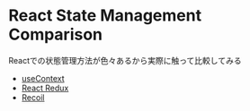 # React State Management Comparison

Reactでの状態管理方法が色々あるから実際に触って比較してみる

- [useContext](https://ja.reactjs.org/docs/hooks-reference.html#usecontext)
- [React Redux](https://react-redux.js.org/)
- [Recoil](https://recoiljs.org/)
